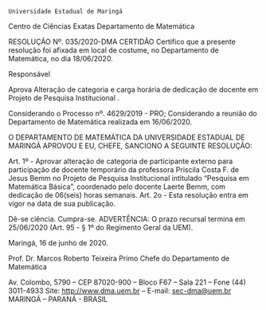 	

	Universidade Estadual de Maringá
Centro de Ciências Exatas
Departamento de Matemática
	




RESOLUÇÃO Nº. 035/2020-DMA
	CERTIDÃO
Certifico que a presente resolução foi afixada em local de costume, no Departamento de Matemática, no dia 18/06/2020.


Responsável





Aprova 
Alteração de categoria e carga horária de dedicação de docente em Projeto de Pesquisa Institucional
.




Considerando o Processo nº. 4629/2019 - PRO;
Considerando a reunião do Departamento de Matemática realizada em 16/06/2020.

O DEPARTAMENTO DE MATEMÁTICA DA UNIVERSIDADE ESTADUAL DE MARINGÁ APROVOU E EU, CHEFE, SANCIONO A SEGUINTE RESOLUÇÃO:

Art. 1º - Aprovar alteração de categoria de participante externo para participação de docente temporário da professora Priscila Costa F. de Jesus Bemm no Projeto de Pesquisa Institucional intitulado “Pesquisa em Matemática Básica”, coordenado pelo docente Laerte Bemm, com dedicação de 06(seis) horas semanais.
Art. 2o - Esta resolução entra em vigor na data de sua publicação.

Dê-se ciência.
Cumpra-se.
	ADVERTÊNCIA:
O prazo recursal termina em 25/06/2020 (Art. 95 - § 1º do Regimento Geral da UEM).



						
Maringá, 16 de junho de 2020.




Prof. Dr. Marcos Roberto Teixeira Primo
 Chefe do Departamento de Matemática

Av. Colombo, 5790 – CEP 87020-900 – Bloco F67 – Sala 221 – Fone (44) 3011-4933
Site: http://www.dma.uem.br – E-mail: sec-dma@uem.br
MARINGÁ – PARANÁ - BRASIL
